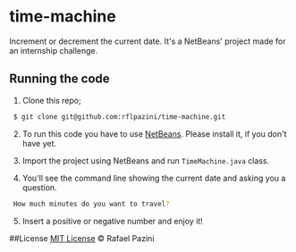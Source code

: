 # time-machine
Increment or decrement the current date. It's a NetBeans' project made for an internship challenge.

## Running the code
1. Clone this repo;

 ```sh
  $ git clone git@github.com:rflpazini/time-machine.git
  ```
  
2. To run this code you have to use [NetBeans](https://netbeans.org/). Please install it, if you don't have yet.

3. Import the project using NetBeans and run `TimeMachine.java` class.

4. You'll see the command line showing the current date and asking you a question.

 ```sh
  How much minutes do you want to travel? 
  ```

5. Insert a positive or negative number and enjoy it!


##License 
[MIT License](http://rflpazini.mit-license.org) :copyright: Rafael Pazini
